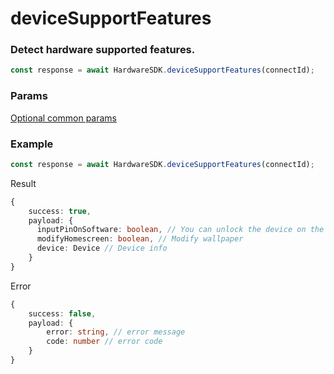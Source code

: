 # deviceSupportFeatures

### Detect hardware supported features.

```typescript
const response = await HardwareSDK.deviceSupportFeatures(connectId);
```

### Params

[Optional common params](../common-params.md)

### Example

```typescript
const response = await HardwareSDK.deviceSupportFeatures(connectId);
```

Result

```typescript
{
    success: true,
    payload: {
      inputPinOnSoftware: boolean, // You can unlock the device on the software side
      modifyHomescreen: boolean, // Modify wallpaper 
      device: Device // Device info
    }
}
```

Error

```typescript
{
    success: false,
    payload: {
        error: string, // error message
        code: number // error code
    }
}
```
